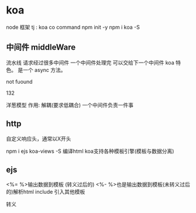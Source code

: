 # koa
node 框架
tj : koa co command
npm init -y 
npm i koa -S

## 中间件 middleWare
流水线 请求经过很多中间件
一个中间件处理完 可以交给下一个中间件
koa 特色。
是一个 async 方法。

not fuound

132

洋葱模型
作用: 解耦(要求低耦合)  一个中间件负责一件事
## http
自定义响应头，通常以X开头


 npm i ejs koa-views -S 编译html  koa支持各种模板引擎(模板与数据分离)

## ejs
<%= %>输出数据到模板 (转义过后的)
<%- %>也是输出数据到模板(未转义过后的)解析html
include 引入其他模板

转义